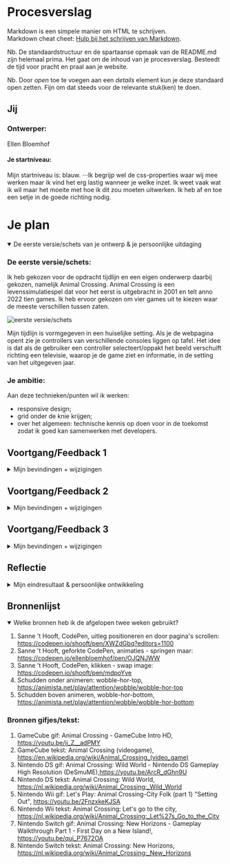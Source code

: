 # Procesverslag
Markdown is een simpele manier om HTML te schrijven.  
Markdown cheat cheet: [Hulp bij het schrijven van Markdown](https://github.com/adam-p/markdown-here/wiki/Markdown-Cheatsheet).

Nb. De standaardstructuur en de spartaanse opmaak van de README.md zijn helemaal prima. Het gaat om de inhoud van je procesverslag. Besteedt de tijd voor pracht en praal aan je website.

Nb. Door *open* toe te voegen aan een *details* element kun je deze standaard open zetten. Fijn om dat steeds voor de relevante stuk(ken) te doen.

## Jij

### Ontwerper:
Ellen Bloemhof

#### Je startniveau:
Mijn startniveau is: blauw.
⋅⋅⋅Ik begrijp wel de css-properties waar wij mee werken maar ik vind het erg lastig wanneer je welke inzet. Ik weet vaak wat ik wil maar het moeite met hoe ik dit zou moeten uitwerken. Ik heb af en toe een setje in de goede richting nodig.

# Je plan

<details open>
  <summary>De eerste versie/schets van je ontwerp & je persoonlijke uitdaging</summary>

  ### De eerste versie/schets:
  Ik heb gekozen voor de opdracht tijdlijn en een eigen onderwerp daarbij gekozen, namelijk Animal Crossing. 
  Animal Crossing is een levenssimulatiespel dat voor het eerst is uitgebracht in 2001 en telt anno 2022 tien games. Ik heb ervoor gekozen om vier games uit te kiezen waar de meeste verschillen tussen zaten. 
  
  <img src="readme-images/ontwerp1.png" width="375px" alt="eerste versie/schets">

  Mijn tijdlijn is vormgegeven in een huiselijke setting. Als je de webpagina opent zie je controllers van verschillende consoles liggen op tafel. Het idee is dat als de gebruiker een controller selecteert/oppakt het beeld verschuift richting een televisie, waarop je de game ziet en informatie, in de setting van het uitgegeven jaar.

  ### Je ambitie: 
  Aan deze technieken/punten wil ik werken:
  - responsive design;
  - grid onder de knie krijgen;
  - over het algemeen: technische kennis op doen voor in de toekomst zodat ik goed kan samenwerken met developers.
</details>

## Voortgang/Feedback 1

<details>
  <summary>Mijn bevindingen + wijzigingen</summary>
Ik heb dinsdag 10 mei samen met Mirte gekeken naar mijn concept.

  ### Bevinding 1:
  Mijn concept was niet specifiek gericht op mijn onderwerp, Animal Crossing, en kon worden toegepast op andere onderwerpen. Wij hebben samen gekeken naar hoe wij het meer kunnen toepassen op mijn onderwerp.

  #### oplossing:
  De sfeer van het geheel moet worden aangepast. Steeds als je een game selecteert door op de controller te klikken dan wordt de achtergrond aangepast naar het specifieke jaar dat de game is uitgekomen met kleine elementen die echt gericht zijn op de game.

  ### Bevinding 2:
  Ik had nog geen eastereggs, daar had ik moeite mee. Wij hebben hier met z'n tweetjes hierover gebrainstormt.

  #### oplossing:
  **Eerste element vanuit de game:** Ergens onderin op de pagina komt een katapult tevoorschijn en als deze omhoog komt zal er een ballonnetje met een kadootje door het beeld zweven - als je de katapult selecteert knapt deze kapot. 

  **Tweede element vanuit de game:** Als je in de game aan bomen schud valt er fruit of een blaadje naar beneden. Dat ook toepassen in mijn ontwerp door click of hover toe te voegen waardoor het boompje schud en een element naar beneden valt.

  ### Bevinding 3:
  Er moet meer gebeuren met de controllers in het begin, in mijn concept hebben ze tot nu toe alleen nog maar de functie om te navigeren naar het jaar. 

  #### oplossing:
  Gaan spelen met hover op de elementen, als de bezoeker er overheen hovert de controler laten bewegen en/of het geluid afspelen van de spelcomputer.

  ### Feedback op Miro en aanpassingen in beeld:
  <img src="readme-images/eerste-feedback.png" width="375px" alt="eerste versie/schets">
</details>

## Voortgang/Feedback 2

<details>
  <summary>Mijn bevindingen + wijzigingen</summary>
  Maandag 16 mei heb ik samen met Tamar gekeken naar mijn ontwerp.

  ### Bevinding 1:
  Het eerste wat mij meteen opviel is dat positioneren is nog niet helemaal goed gegaan, mijn ontwerp zag er anders uit op haar beeldscherm dan bij mij, doordat haar scherm veel kleiner was dan de mijne.

  #### oplossing:
  Aantekening gemaakt hiervan en Sanne om hulp gevraagd, omdat ik moeite heb met positioneren. Uiteindelijk bleek dat ik elementen niet op de juiste plek geplaatst waardoor uitlijnen niet lukte. Hij heeft dit voor mij opgelost.
</details>



## Voortgang/Feedback 3

<details>
  <summary>Mijn bevindingen + wijzigingen</summary>
  
  ### Bevinding 1:
  Omschrijving van wat er nog niet orde was (tekst en afbeeding(en)).

  #### oplossing:
  Beschrijving hoe je het hebt hebt opgelost of als het niet gelukt is hoe je het zou oplossen (tekst en afbeeding(en)).



  ### Bevinding 2:
  Omschrijving van wat er nog niet orde was (tekst en afbeeding(en)).

  #### oplossing:
  Beschrijving hoe je het hebt hebt opgelost of als het niet gelukt is hoe je het zou oplossen (tekst en afbeeding(en)).



  ### Bevinding 3:
  ...

</details>




## Reflectie

<details>
  <summary>Mijn eindresultaat & persoonlijke ontwikkeling</summary>

  ### Je uitkomst - karakteristiek screenshot(s):
  <img src="readme-images/dummy-plaatje.jpg" width="375px" alt="final ontwerp">


  ### Dit ging goed/Heb ik geleerd: 
  Ik heb geleerd hoe je onderdelen van positioneren door gebruik te maken van grid. Ook begrijp ik nu position relative en absolute beter, deze twee properties hadden mij erg afgeschrikt in het eerste leerjaar en daardoor durfde ik ze nooit toe te passen.

  Ik heb trouwens wel echt geleerd dat het echt heel belangrijk is dat je ook met andere mensen gaat zitten om te werken hieraan. Het is fijn om hulp en feedback tussendoor te vragen en ook om je aanpak te valideren.

  <img src="readme-images/dummy-plaatje.jpg" width="375px" alt="top">


  ### Dit was lastig/Is niet gelukt:
  Ik heb moeite met elementen aanduiden in de stylesheet. Mijn hoofd krijgt een storing zodra elementen dubbel zijn en daardoor heb ik classes gebruikt; waardoor ik veel onnodige classes heb gebruikt wat niet nodig zou zijn geweest. Dit is iets waar ik mij meer in zou moeten verdiepen om het op de juiste manier te doen.

  Ik had gepland om meerdere easter eggs te maken die gericht zijn op de game zoals de katapult maar dit heb ik niet kunnen uitwerken. Ik vond positioneren erg lastig waardoor ik beter daar mijn tijd aan kon spenderen dan de leuke extra's.
  <img src="readme-images/dummy-plaatje.jpg" width="375px" alt="bummer">
</details>

## Bronnenlijst

<details open>
<summary>Welke bronnen heb ik de afgelopen twee weken gebruikt?</summary>

1. Sanne 't Hooft, CodePen, uitleg positioneren en door pagina's scrollen: https://codepen.io/shooft/pen/XWZdGbq?editors=1100
2. Sanne 't Hooft, geforkte CodePen, animaties - springen maar: https://codepen.io/ellenbloemhof/pen/OJQNJWW
3. Sanne 't Hooft, CodePen, klikken - swap image: https://codepen.io/shooft/pen/mdpoYve
4. Schudden onder animeren: wobble-hor-top, https://animista.net/play/attention/wobble/wobble-hor-top
5. Schudden boven animeren, wobble-hor-bottom, https://animista.net/play/attention/wobble/wobble-hor-bottom

### Bronnen gifjes/tekst:

1. GameCube gif: Animal Crossing - GameCube Intro HD, https://youtu.be/ij_Z__adPMY
2. GameCube tekst: Animal Crossing (videogame), https://en.wikipedia.org/wiki/Animal_Crossing_(video_game)
3. Nintendo DS gif: Animal Crossing: Wild World - Nintendo DS Gameplay High Resolution (DeSmuME),https://youtu.be/ArcR_dGhn9U
4. Nintendo DS tekst: Animal Crossing: Wild World, https://nl.wikipedia.org/wiki/Animal_Crossing:_Wild_World
5. Nintendo Wii gif: Let's Play: Animal Crossing-City Folk (part 1) "Setting Out", https://youtu.be/2FnzxkeKJSA
6. Nintendo Wii tekst: Animal Crossing: Let's go to the city, https://nl.wikipedia.org/wiki/Animal_Crossing:_Let%27s_Go_to_the_City
7. Nintendo Switch gif: Animal Crossing: New Horizons - Gameplay Walkthrough Part 1 - First Day on a New Island!, https://youtu.be/qui_P7672OA
8. Nintendo Switch tekst: Animal Crossing: New Horizons, https://nl.wikipedia.org/wiki/Animal_Crossing:_New_Horizons
</details>